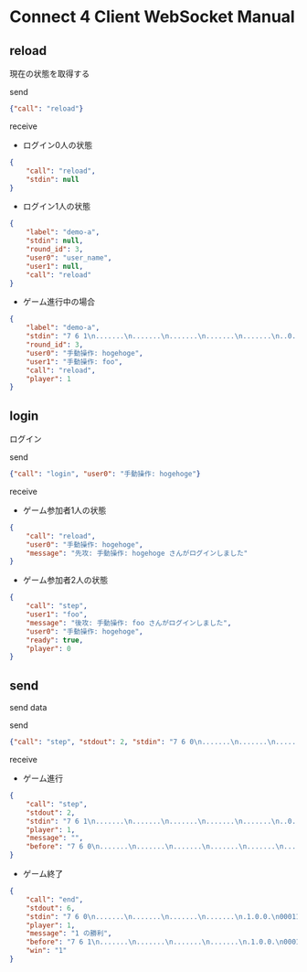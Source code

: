 # Connect 4 Client WebSocket Manual

## reload
現在の状態を取得する

send 
```json
{"call": "reload"}
```
receive
* ログイン0人の状態
```json
{
    "call": "reload",
    "stdin": null
}
```
+ ログイン1人の状態
```json
{
    "label": "demo-a",
    "stdin": null,
    "round_id": 3,
    "user0": "user_name",
    "user1": null,
    "call": "reload"
}
```
+ ゲーム進行中の場合
```json
{
    "label": "demo-a",
    "stdin": "7 6 1\n.......\n.......\n.......\n.......\n.......\n..0....\n",
    "round_id": 3,
    "user0": "手動操作: hogehoge",
    "user1": "手動操作: foo",
    "call": "reload",
    "player": 1
}
```

## login
ログイン

send
```json
{"call": "login", "user0": "手動操作: hogehoge"}
```
receive
+ ゲーム参加者1人の状態
```json
{
    "call": "reload",
    "user0": "手動操作: hogehoge",
    "message": "先攻: 手動操作: hogehoge さんがログインしました"
}
```
+ ゲーム参加者2人の状態
```json
{
    "call": "step",
    "user1": "foo",
    "message": "後攻: 手動操作: foo さんがログインしました",
    "user0": "手動操作: hogehoge",
    "ready": true,
    "player": 0
}
```

## send
send data

send
```json
{"call": "step", "stdout": 2, "stdin": "7 6 0\n.......\n.......\n.......\n.......\n.......\n.......\n\n", "player": 0}
```
receive
+ ゲーム進行
```json
{
    "call": "step",
    "stdout": 2,
    "stdin": "7 6 1\n.......\n.......\n.......\n.......\n.......\n..0....\n",
    "player": 1,
    "message": "",
    "before": "7 6 0\n.......\n.......\n.......\n.......\n.......\n......."
}
```

+ ゲーム終了
```json
{
    "call": "end",
    "stdout": 6,
    "stdin": "7 6 0\n.......\n.......\n.......\n.......\n.1.0.0.\n0001111\n",
    "player": 1,
    "message": "1 の勝利",
    "before": "7 6 1\n.......\n.......\n.......\n.......\n.1.0.0.\n000111.",
    "win": "1"
}
```
